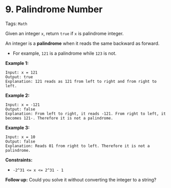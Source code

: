 # 9. Palindrome Number

Tags: `Math`

Given an integer `x`, return `true` if `x` is palindrome integer.

An integer is a **palindrome** when it reads the same backward as forward.

*   For example, `121` is a palindrome while `123` is not.

**Example 1:**

```
Input: x = 121
Output: true
Explanation: 121 reads as 121 from left to right and from right to left.
```

**Example 2:**

```
Input: x = -121
Output: false
Explanation: From left to right, it reads -121. From right to left, it becomes 121-. Therefore it is not a palindrome.
```

**Example 3:**

```
Input: x = 10
Output: false
Explanation: Reads 01 from right to left. Therefore it is not a palindrome.
```

**Constraints:**

*   `-2^31 <= x <= 2^31 - 1`

**Follow up:** Could you solve it without converting the integer to a string?